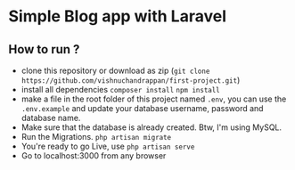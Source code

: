 # Simple Blog app with Laravel

## How to run ?
* clone this repository or download as zip (``git clone https://github.com/vishnuchandrappan/first-project.git``)
* install all dependencies ``composer install``  ``npm install``
* make a file in the root folder of this project named  ``.env``, you can use the ``.env.example`` and update your database username, password and database name.
* Make sure that the database is already created. Btw, I'm using MySQL.
* Run the Migrations. ``php artisan migrate``
* You're ready to go Live, use ``php artisan serve``
* Go to localhost:3000 from any browser
